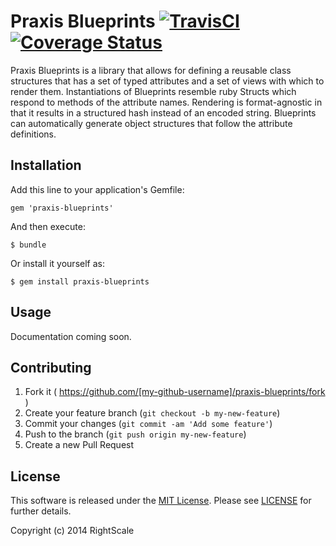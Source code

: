 # Praxis Blueprints [![TravisCI][travis-img-url]][travis-ci-url] [![Coverage Status][coveralls-img-url]][coveralls-url] 

[//]: # ( COMMENTED OUT UNTIL GEMNASIUM CAN SEE THE REPOS: [![Dependency Status][gemnasium-img-url]][gemnasium-url])

[travis-img-url]:https://travis-ci.org/praxis/praxis-blueprints.svg?branch=master
[travis-ci-url]:https://travis-ci.org/praxis/praxis-blueprints
[coveralls-img-url]:https://coveralls.io/repos/github/praxis/praxis-blueprints/badge.svg?branch=master
[coveralls-url]:https://coveralls.io/github/praxis/praxis-blueprints?branch=master
[gemnasium-img-url]:https://gemnasium.com/rightscale/praxis-blueprints.svg
[gemnasium-url]:https://gemnasium.com/rightscale/praxis-blueprints

Praxis Blueprints is a library that allows for defining a reusable class structures that has a set of typed attributes and a set of views with which to render them. Instantiations of Blueprints resemble ruby Structs which respond to methods of the attribute names. Rendering is format-agnostic in that
it results in a structured hash instead of an encoded string. Blueprints can automatically generate object structures that follow the attribute definitions.

## Installation

Add this line to your application's Gemfile:

    gem 'praxis-blueprints'

And then execute:

    $ bundle

Or install it yourself as:

    $ gem install praxis-blueprints

## Usage

Documentation coming soon.

## Contributing

1. Fork it ( https://github.com/[my-github-username]/praxis-blueprints/fork )
2. Create your feature branch (`git checkout -b my-new-feature`)
3. Commit your changes (`git commit -am 'Add some feature'`)
4. Push to the branch (`git push origin my-new-feature`)
5. Create a new Pull Request

## License

This software is released under the [MIT License](http://www.opensource.org/licenses/MIT). Please see  [LICENSE](LICENSE) for further details.

Copyright (c) 2014 RightScale

